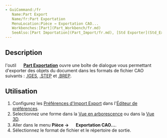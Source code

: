 ```yaml
---
- GuiCommand:/fr
   Name:Part Export‏‎
   Name/fr:Part Exportation
   MenuLocation:Pièce → Exportation CAO...
   Workbenches:[Part](Part_Workbench/fr.md)
   SeeAlso:[Part Importation](Part_Import/fr.md), [Std Exporter](Std_Export/fr.md), [Import Export](Import_Export/fr.md)
---
```


## Description

l\'outil **<img src="images/Part_Export.svg" width=16px> [Part Exportation](Part_Export/fr.md)** ouvre une boîte de dialogue vous permettant d'exporter des objets du document dans les formats de fichier CAO suivants : [.IGES](https://fr.wikipedia.org/wiki/Initial_Graphics_Exchange_Specification), [.STEP](https://fr.wikipedia.org/wiki/Standard_pour_l%27échange_de_données_de_produit) et [.BREP](https://fr.wikipedia.org/wiki/B-Rep).

## Utilisation

1.  Configurez les [Préférences d\'Import Export](Import_Export_Preferences/fr.md) dans l\'[Éditeur de préférences](Preferences_Editor/fr.md).
2.  Selectionnez une forme dans la [Vue en arborescence](Tree_view/fr.md) ou dans la [Vue 3D](3D_view/fr.md).
3.  Aller dans le menu **Pièce →  <img src=images/Part_Export.svg style="width:16px"> Exportation CAO...**.
4.  Sélectionnez le format de fichier et le répertoire de sortie.












